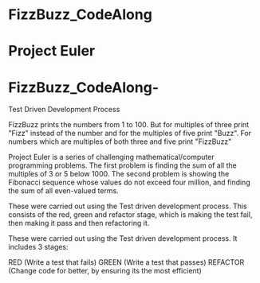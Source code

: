 
# FizzBuzz_CodeAlong
# Project Euler
# FizzBuzz_CodeAlong-

Test Driven Development Process

FizzBuzz prints the numbers from 1 to 100. But for multiples of three print "Fizz" instead of the number and for the multiples of five print "Buzz". For numbers which are multiples of both three and five print "FizzBuzz"

Project Euler is a series of challenging mathematical/computer programming problems. The first problem is finding the sum of all the multiples of 3 or 5 below 1000. The second problem is showing the Fibonacci sequence whose values do not exceed four million, and finding the sum of all even-valued terms.

These were carried out using the Test driven development process. This consists of the red, green and refactor stage, which is making the test fail, then making it pass and then refactoring it.

These were carried out using the Test driven development process. 
It includes 3 stages:

RED (Write a test that fails)
GREEN (Write a test that passes)
REFACTOR (Change code for better, by ensuring its the most efficient)

